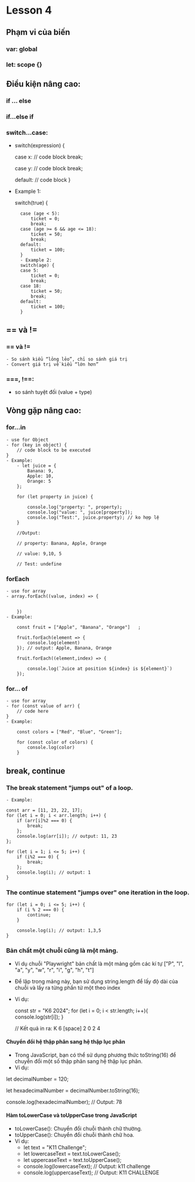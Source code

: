 # Lesson 4

## Phạm vi của biến
### var: global
### let: scope {}

## Điều kiện nâng cao: 
### if ... else
### if…else if
### switch…case:
- switch(expression) {

    case x:
        // code block
        break;

    case y:
        // code block
        break;
        
    default:
        // code block
    }
- Example 1:

    switch(true) {
        
        case (age < 5):
            ticket = 0;
            break;
        case (age >= 6 && age <= 18):
            ticket = 50;
            break;
        default:
            ticket = 100;
        }
        - Example 2: 
        switch(age) {
        case 5:
            ticket = 0;
            break;
        case 18:
            ticket = 50;
            break;
        default:
            ticket = 100;
        }
## == và !=
### == và !=
    - So sánh kiểu “lỏng lẻo”, chỉ so sánh giá trị
    - Convert giá trị về kiểu “lớn hơn”
### ===, !==: 
- so sánh tuyệt đối (value + type)

## Vòng gặp nâng cao:
### for...in
    - use for Object
    - for (key in object) {
        // code block to be executed
    }
    - Example: 
        - let juice = {
            Banana: 9,
            Apple: 10,
            Orange: 5
        }; 

        for (let property in juice) {

            console.log("property: ", property); 
            console.log("value: ", juice[property]); 
            console.log("Test:", juice.property); // ko hợp lệ
        }

        //Output: 

        // property: Banana, Apple, Orange

        // value: 9,10, 5

        // Test: undefine

            
### forEach
    - use for array
    - array.forEach((value, index) => {


        })
    - Example: 

        const fruit = ["Apple", "Banana", "Orange"]   ;

        fruit.forEach(element => {
            console.log(element)
        }); // output: Apple, Banana, Orange

        fruit.forEach((element,index) => {

            console.log(`Juice at position ${index} is ${element}`)
        }); 
### for... of
    - use for array
    - for (const value of arr) {
        // code here
    }
    - Example: 

        const colors = ["Red", "Blue", "Green"];

        for (const color of colors) {
            console.log(color)
        }

## break, continue
### The break statement "jumps out" of a loop.
    - Example: 

    const arr = [11, 23, 22, 17];
    for (let i = 0; i < arr.length; i++) {
        if (arr[i]%2 === 0) {
            break;
        };
        console.log(arr[i]); // output: 11, 23
    };

    for (let i = 1; i <= 5; i++) {
        if (i%2 === 0) {
            break;
        };
        console.log(i); // output: 1
    }

### The continue statement "jumps over" one iteration in the loop.
    for (let i = 0; i <= 5; i++) {
        if (i % 2 === 0) {
            continue;
        }

        console.log(i); // output: 1,3,5
    }

### Bản chất một chuỗi cũng là một mảng. 
- Ví dụ chuỗi "Playwright" bản chất là một mảng gồm các kí tự ["P", "l", "a", "y", "w", "r", "i", "g", "h", "t"]
- Để lặp trong mảng này, bạn sử dụng string.length để lấy độ dài của chuỗi và lấy ra từng phần tử một theo index
- Ví dụ:

    const str = "K6 2024";
    for (let i = 0; i < str.length; i++){
    console.log(str[i]);
    }

    // Kết quả in ra:
    K
    6 
    [space]
    2
    0
    2
    4  

#### Chuyển đổi hệ thập phân sang hệ thập lục phân
- Trong JavaScript, bạn có thể sử dụng phương thức toString(16) để chuyển đổi một số thập phân sang hệ thập lục phân. 
- Ví dụ:

let decimalNumber = 120;

let hexadecimalNumber = decimalNumber.toString(16);

console.log(hexadecimalNumber); // Output: 78


#### Hàm toLowerCase và toUpperCase trong JavaScript
- toLowerCase(): Chuyển đổi chuỗi thành chữ thường.
- toUpperCase(): Chuyển đổi chuỗi thành chữ hoa.
- Ví dụ:
    - let text = "K11 Challenge";
    - let lowercaseText = text.toLowerCase();
    - let uppercaseText = text.toUpperCase();
    - console.log(lowercaseText); // Output: k11 challenge
    - console.log(uppercaseText); // Output: K11 CHALLENGE